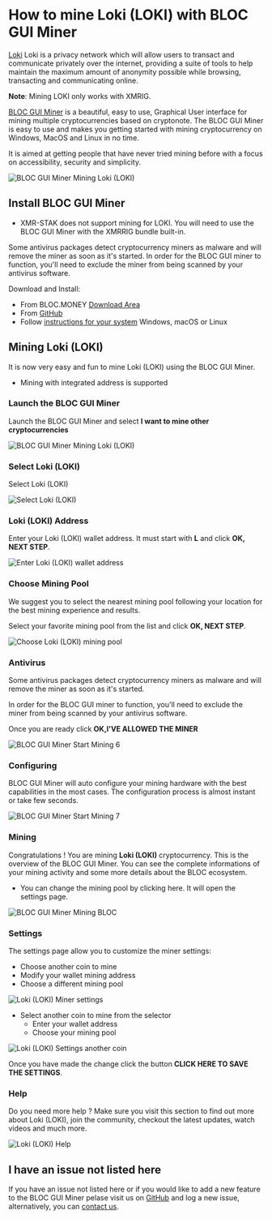 # **How to mine Loki (LOKI) with BLOC GUI Miner**

[Loki](https://loki.network) Loki is a privacy network which will allow users to transact and communicate privately over the internet, providing a suite of tools to help maintain the maximum amount of anonymity possible while browsing, transacting and communicating online.

**Note**: Mining LOKI only works with XMRIG.

[BLOC GUI Miner](../mining/BLOC-GUI-Miner.md) is a beautiful, easy to use, Graphical User interface for mining multiple cryptocurrencies based on cryptonote. The BLOC GUI Miner is easy to use and makes you getting started with mining cryptocurrency on Windows, MacOS and Linux in no time.

It is aimed at getting people that have never tried mining before with a focus on accessibility, security and simplicity.

![BLOC GUI Miner Mining Loki (LOKI)](images/BLOC-GUI-MINER/SCREEN/screen-LOKI.jpg)

## **Install BLOC GUI Miner**

- XMR-STAK does not support mining for LOKI. You will need to use the BLOC GUI Miner with the XMRRIG bundle built-in.

Some antivirus packages detect cryptocurrency miners as malware and will remove the miner as soon as it's started. In order for the BLOC GUI miner to function, you'll need to exclude the miner from being scanned by your antivirus software.

Download and Install:

- From BLOC.MONEY [Download Area](https://bloc.money/download)
- From [GitHub](https://github.com/furiousteam/GUI-miner/releases/latest)
- Follow [instructions for your system](../mining/BLOC-GUI-Miner-using.md) Windows, macOS or Linux

## **Mining Loki (LOKI)**

It is now very easy and fun to mine Loki (LOKI) using the BLOC GUI Miner.

- Mining with integrated address is supported

### **Launch the BLOC GUI Miner**

Launch the BLOC GUI Miner and select **I want to mine other cryptocurrencies**

![BLOC GUI Miner Mining Loki (LOKI)](images/BLOC-GUI-MINER/BLOC-GUI-Miner-v0.0.3-miner-setup.png)

### **Select Loki (LOKI)**

Select Loki (LOKI)

![Select Loki (LOKI)](images/BLOC-GUI-MINER/XMRIG.png)

### **Loki (LOKI) Address**

Enter your Loki (LOKI) wallet address. It must start with **L** and click **OK, NEXT STEP**.

![Enter Loki (LOKI) wallet address](images/BLOC-GUI-MINER/loki-address.png)

### **Choose Mining Pool**

We suggest you to select the nearest mining pool following your location for the best mining experience and results.

Select your favorite mining pool from the list and click **OK, NEXT STEP**.

![Choose Loki (LOKI) mining pool](images/BLOC-GUI-MINER/loki-pool.png)

### **Antivirus**

Some antivirus packages detect cryptocurrency miners as malware and will remove the miner as soon as it's started.

In order for the BLOC GUI miner to function, you'll need to exclude the miner from being scanned by your antivirus software.

Once you are ready click **OK,I'VE ALLOWED THE MINER**

![BLOC GUI Miner Start Mining 6](images/BLOC-GUI-MINER/BLOC-GUI-Miner-v0.0.3-antivirus.png)

### **Configuring**

BLOC GUI Miner will auto configure your mining hardware with the best capabilities in the most cases. The configuration process is almost instant or take few seconds.

![BLOC GUI Miner Start Mining 7](images/BLOC-GUI-MINER/BLOC-GUI-Miner-v0.0.3-ready.png)

### **Mining**

Congratulations ! You are mining **Loki (LOKI)** cryptocurrency. This is the overview of the BLOC GUI Miner. You can see the complete informations of your mining activity and some more details about the BLOC ecosystem.

- You can change the mining pool by clicking here. It will open the settings page.

![BLOC GUI Miner Mining BLOC](images/BLOC-GUI-MINER/11-MINING-LOKI.png)

### **Settings** <a name="Loki (LOKI)-settings"></a>

The settings page allow you to customize the miner settings:

- Choose another coin to mine
- Modify your wallet mining address
- Choose a different mining pool

![Loki (LOKI) Miner settings](images/BLOC-GUI-MINER/loki-settings.png)

- Select another coin to mine from the selector
    * Enter your wallet address
    * Choose your mining pool

![Loki (LOKI) Settings another coin](images/BLOC-GUI-MINER/loki-settings2.png)

Once you have made the change click the button **CLICK HERE TO SAVE THE SETTINGS**.

### **Help**

Do you need more help ? Make sure you visit this section to find out more about Loki (LOKI), join the community, checkout the latest updates, watch videos and much more.

![Loki (LOKI) Help](images/BLOC-GUI-MINER/loki-help.png)

## **I have an issue not listed here**

If you have an issue not listed here or if you would like to add a new feature to the BLOC GUI Miner pelase visit us on [GitHub](https://github.com/furiousteam/GUI-miner) and log a new issue, alternatively, you can [contact us](../about/Community.md).